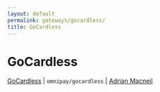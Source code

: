 ```yaml
---
layout: default
permalink: gateways/gocardless/
title: GoCardless
---
```


GoCardless
==========

[GoCardless](https://github.com/thephpleague/omnipay-gocardless) | `omnipay/gocardless` | [Adrian Macneil](https://github.com/adrianmacneil)